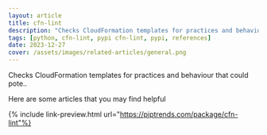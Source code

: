 ```yaml
---
layout: article
title: cfn-lint
description: "Checks CloudFormation templates for practices and behaviour that could pote.."
tags: [python, cfn-lint, pypi cfn-lint, pypi, references]
date: 2023-12-27
cover: /assets/images/related-articles/general.png
---
```


Checks CloudFormation templates for practices and behaviour that could pote..

Here are some articles that you may find helpful

{% include link-preview.html url="https://piptrends.com/package/cfn-lint"%}